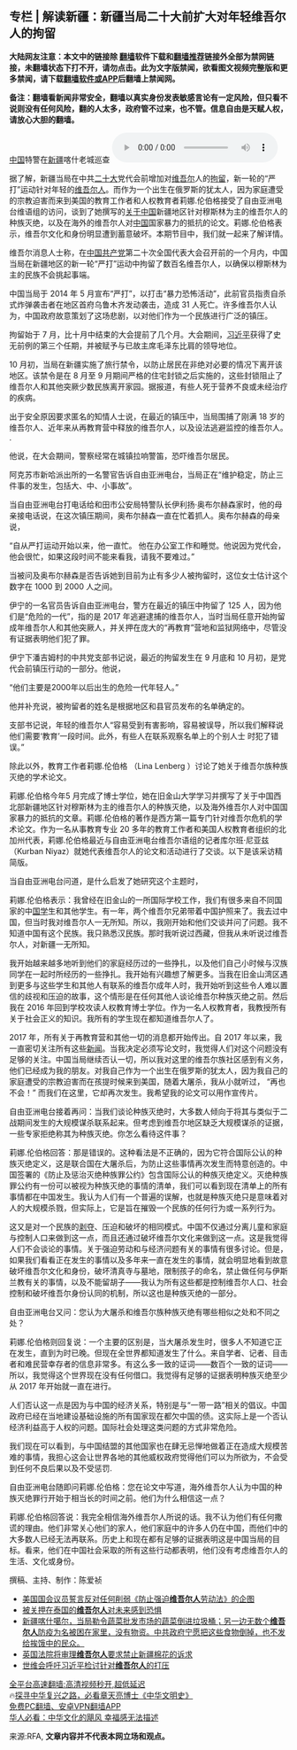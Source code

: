  <!-- 面包屑导航 --> <h2>专栏 | 解读新疆：新疆当局二十大前扩大对年轻维吾尔人的拘留</h2> <p class="notice"><b>大陆网友注意：本文中的链接除 <a href="https://github.com/bannedbook/fanqiang" >翻墙</a>软件下载和<a href="https://github.com/killgcd/justmysocks/blob/master/README.md">翻墙推荐</a>链接外全部为禁网链接，未翻墙状态下打不开，请勿点击。此为文字版禁闻，欲看图文视频完整版和更多禁闻，请下载<a href="https://github.com/bannedbook/fanqiang">翻墙软件或APP</a>后翻墙上禁闻网。</p><p>备注：翻墙看新闻非常安全，翻墙以真实身份发表敏感言论有一定风险，但只看不说则没有任何风险，翻的人太多，政府管不过来，也不管。信息自由是天赋人权，请放心大胆的翻墙。</b></p>  <div class="entry"> <p><a href="https://www.bannedbook.org/bnews/tag/%E4%B8%AD%E5%9B%BD/" class="st_tag internal_tag" rel="tag" title="标签 中国 下的日志">中国</a>特警在<a href="https://www.bannedbook.org/bnews/tag/%e6%96%b0%e7%96%86/" class="st_tag internal_tag" rel="tag" title="标签 新疆 下的日志">新疆</a>喀什老城巡查                 <audio controls="controls" preload="metadata" src="https://www.rfa.org/mandarin/zhuanlan/jieduxinjiang/xinjiang-11042022092631.html/@@stream" type="audio/mpeg"></audio></p> <p>据了解，新疆当局在中共<a href="https://www.bannedbook.org/bnews/tag/%E4%BA%8C%E5%8D%81%E5%A4%A7/" class="st_tag internal_tag" rel="tag" title="标签 二十大 下的日志">二十大</a>党代会前增加对<a href="https://www.bannedbook.org/bnews/tag/%E7%BB%B4%E5%90%BE%E5%B0%94/" class="st_tag internal_tag" rel="tag" title="标签 维吾尔 下的日志">维吾尔</a>人的<a href="https://www.bannedbook.org/bnews/tag/%E6%8B%98%E7%95%99/" class="st_tag internal_tag" rel="tag" title="标签 拘留 下的日志">拘留</a>，新一轮的“严打”运动针对年轻的<a href="https://www.bannedbook.org/bnews/tag/%E7%BB%B4%E5%90%BE%E5%B0%94%E4%BA%BA/" class="st_tag internal_tag" rel="tag" title="标签 维吾尔人 下的日志">维吾尔人</a>。而作为一个出生在俄罗斯的犹太人，因为家庭遭受的宗教迫害而来到美国的教育工作者和人权教育者莉娜.伦伯格接受了自由亚洲电台维语组的访问，谈到了她撰写的<span class='wp_keywordlink'><a href="https://www.bannedbook.org/forum2/topic19.html" title="关于中国的一百个常识" target="_blank">关于中国</a></span>新疆地区针对穆斯林为主的维吾尔人的种族灭绝，以及在海外的维吾尔人对<span class='wp_keywordlink_affiliate'><a href="https://www.bannedbook.org/" title="中国" target="_blank">中国</a></span>国家暴力的抵抗的论文。莉娜.伦伯格表示，维吾尔文化和身份明显遭到蓄意破坏。本期节目中，我们就一起来了解详情。</p> <p>维吾尔消息人士称，在<a href="https://www.bannedbook.org/bnews/tag/%e4%b8%ad%e5%9b%bd%e5%85%b1%e4%ba%a7%e5%85%9a/" class="st_tag internal_tag" rel="tag" title="标签 中国共产党 下的日志">中国共产党</a>第二十次全国代表大会召开前的一个月内，中国当局在新疆地区的新一轮“严打”运动中拘留了数百名维吾尔人，以确保以穆斯林为主的民族不会挑起事端。</p> <p>中国当局于 2014 年 5 月宣布“严打”，以打击“暴力恐怖活动”，此前官员指责自杀式炸弹袭击者在地区首府乌鲁木齐发动袭击，造成 31 人死亡。许多维吾尔人认为，中国政府故意策划了这场悲剧，以对他们作为一个民族进行广泛的镇压。</p> <p>拘留始于 7 月，比十月中结束的大会提前了几个月。大会期间，<a href="https://www.bannedbook.org/bnews/tag/%e4%b9%a0%e8%bf%91%e5%b9%b3/" class="st_tag internal_tag" rel="tag" title="标签 习近平 下的日志">习近平</a>获得了史无前例的第三个任期，并被赋予与已故主席毛泽东比肩的领导地位。</p> <p>10 月初，当局在新疆实施了旅行禁令，以防止居民在非绝对必要的情况下离开该地区。该禁令是在 8 月至 9 月期间严格的住宅封锁之后实施的，这些封锁阻止了维吾尔人和其他突厥少数民族离开家园。据报道，有些人死于营养不良或未经治疗的疾病。</p> <p>出于安全原因要求匿名的知情人士说，在最近的镇压中，当局围捕了刚满 18 岁的维吾尔人、近年来从再教育营中释放的维吾尔人，以及设法逃避监控的维吾尔人。 .</p> <p>他说，在大会期间，警察经常在城镇拉响警笛，恐吓维吾尔居民。</p>  <p>阿克苏市新哈派出所的一名警官告诉自由亚洲电台，当局正在“维护稳定，防止三件事的发生，包括大、中、小事故”。</p> <p>当自由亚洲电台打电话给和田市公安局特警队长伊利扬·奥布尔赫森家时，他的母亲接电话说，在这次镇压期间，奥布尔赫森一直在忙着抓人。奥布尔赫森的母亲说，</p> <p>“自从严打运动开始以来，他一直忙。 他在办公室工作和睡觉。他说因为党代会，他会很忙，如果这段时间不能来看我，请我不要难过。”</p> <p>当被问及奥布尔赫森是否告诉她到目前为止有多少人被拘留时，这位女士估计这个数字在 1000 到 2000 人之间。</p> <p>伊宁的一名官员告诉自由亚洲电台，警方在最近的镇压中拘留了 125 人，因为他们是“危险的一代”，指的是 2017 年逃避逮捕的维吾尔人，当时当局任意开始拘留成年维吾尔人和其他突厥人，并关押在庞大的“再教育”营地和监狱网络中，尽管没有证据表明他们犯了罪。</p> <p>伊宁下潘吉姆村的中共党支部书记说，最近的拘留发生在 9 月底和 10 月初，是党代会前镇压行动的一部分。他说，</p> <p>“他们主要是2000年以后出生的危险一代年轻人。”</p> <p>他并补充说，被拘留者的姓名是根据地区和县官员发布的名单确定的。</p>  <p>支部书记说，年轻的维吾尔人“容易受到有害影响，容易被误导，所以我们解释说他们需要‘教育’一段时间。此外，有些人在联系观察名单上的个别人士 时犯了错误。”</p> <p>除此以外，教育工作者莉娜.伦伯格 （Lina Lenberg ）讨论了她关于维吾尔族种族灭绝的学术论文。</p> <p>莉娜.伦伯格今年5 月完成了博士学位，她在旧金山大学学习并撰写了关于中国西北部新疆地区针对穆斯林为主的维吾尔人的种族灭绝，以及海外维吾尔人对中国国家暴力的抵抗的文章。莉娜.伦伯格的著作是西方第一篇专门针对维吾尔危机的学术论文。作为一名从事教育专业 20 多年的教育工作者和美国人权教育者组织的北加州代表，莉娜.伦伯格最近与自由亚洲电台维吾尔语组的记者库尔班·尼亚兹（Kurban Niyaz）就她代表维吾尔人的论文和活动进行了交谈。以下是该采访精简版。</p> <p>当自由亚洲电台问道，是什么启发了她研究这个主题时，</p> <p>莉娜.伦伯格表示：我曾经在旧金山的一所国际学校工作，我们有很多来自不同国家的中<span class='wp_keywordlink'><a href="https://www.bannedbook.org/forum24/" title="国学传统文化禁书" target="_blank">国学</a></span>生和其他学生。有一年，两个维吾尔兄弟带着中国护照来了。我去过中国，但当时我对维吾尔人一无所知。所以，我刚开始和他们交谈并问了问题。我不知道中国有这个民族。我只熟悉汉民族。那时我听说过西藏，但我从未听说过维吾尔人，对新疆一无所知。</p> <p>我开始越来越多地听到他们的家庭经历过的一些挣扎，以及他们自己小时候与汉族同学在一起时所经历的一些挣扎。我开始有兴趣想了解更多。当我在旧金山湾区遇到更多与这些学生和其他人有联系的维吾尔成年人时，我开始听到这些令人难以置信的歧视和压迫的故事，这个情形是在任何其他人谈论维吾尔种族灭绝之前。然后我在 2016 年回到学校攻读人权教育博士学位。作为一名人权教育者，我教授所有关于社会正义的知识。我所有的学生现在都知道维吾尔人了。</p> <p>2017 年，所有关于再教育营和其他一切的消息都开始传出。自 2017 年以来，我一直密切关注所有这些<span class='wp_keywordlink_affiliate'><a href="https://www.bannedbook.org/" title="新闻">新闻</a></span>。当我决定必须写论文时，我觉得人们对这个问题没有足够的关注。中国当局继续否认一切，所以我对这里的维吾尔族社区感到有义务，他们已经成为我的朋友。对我自己作为一个出生在俄罗斯的犹太人，因为我自己的家庭遭受的宗教迫害而在孩提时候来到美国，随着大屠杀，我从小就听过， “再也不会！” 而我们在这里，它却再次发生。我希望我的论文可以用作宣传片。</p> <p>自由亚洲电台接着再问：当我们谈论种族灭绝时，大多数人倾向于将其与类似于二战期间发生的大规模谋杀联系起来。但考虑到维吾尔地区缺乏大规模谋杀的证据，一些专家拒绝称其为种族灭绝。你怎么看待这件事？</p>  <p>莉娜.伦伯格回答：那是错误的。这种看法是不正确的，因为它符合国际公认的种族灭绝定义，这是联合国在大屠杀后，为防止这些事情再次发生而特意创造的。中国签署的《防止及惩治灭绝种族罪公约》包含国际公认的种族灭绝定义。灭绝种族罪公约有一份可以被视为种族灭绝的事情的清单，我们可以看到现在清单上的所有事情都在中国发生。我认为人们有一个普遍的误解，也就是种族灭绝只是意味着对人的大规模杀戮，但实际上，它是旨在摧毁一个民族的任何行为或一系列行为。</p> <p>这又是对一个民族的<span class='wp_keywordlink'><a href="https://www.bannedbook.org/forum2/topic21.html" title="《剥夺》 黄建民 著" target="_blank">剥夺</a></span>、压迫和破坏的相同模式。中国不仅通过分离儿童和家庭与控制人口来做到这一点，而且还通过破坏维吾尔文化来做到这一点。这是我觉得人们不会谈论的事情。关于强迫劳动和与经济问题有关的事情有很多讨论。但是，如果我们看看正在发生的事情以及多年来一直在发生的事情，就会明显地看到故意破坏维吾尔文化和身份，破坏清真寺与墓地，限制孩子的命名，禁止做任何与伊斯兰教有关的事情，以及不能留胡子——我认为所有这些都是控制维吾尔人口、社会控制和破坏维吾尔身份认同的机制，所以这也是种族灭绝的一部分。</p> <p>自由亚洲电台又问：您认为大屠杀和维吾尔族种族灭绝有哪些相似之处和不同之处？</p> <p>莉娜.伦伯格则回复说：一个主要的区别是，当大屠杀发生时，很多人不知道它正在发生，直到为时已晚。但现在全世界都知道发生了什么。来自学者、记者、目击者和难民营幸存者的信息非常多。有这么多一致的证词——数百个一致的证词——所以，我觉得这个世界现在没有任何借口。我觉得有足够的证据表明种族灭绝至少从 2017 年开始就一直在进行。</p> <p>人们否认这一点是因为与中国的经济关系，特别是与“一带一路”相关的倡议。中国政府已经在当地建设基础设施的所有国家现在都欠中国的债。这实际上是一个否认经济利益高于人权的问题。国际社会处理这类问题的方式非常危险。</p> <p>我们现在可以看到，与中国结盟的其他国家也在肆无忌惮地做着正在造成大规模苦难的事情，我担心这会让世界各地的其他威权政府觉得他们可以为所欲为，不会受到任何不良后果以及不受惩罚.</p> <p>自由亚洲电台随即问莉娜.伦伯格：您在论文中写道，海外维吾尔人认为中国的种族灭绝罪行开始于相当长的时间之前。他们为什么相信这一点？</p> <p>莉娜.伦伯格回答说：我完全相信海外维吾尔人所说的话。我不认为他们有任何撒谎的理由。他们非常关心他们的家人，他们家庭中的许多人仍在中国，而他们中的大多数人已经无法再联系。历史上和现在都有足够的证据表明这是中国当局的目标。看来，他们在中国社会采取的所有这些行动都表明，他们没有考虑维吾尔人的生活、文化或身份。</p>  <p>撰稿、主持、制作：陈爱祯</p> <!--<div id="taboola-mid-1"></div>--><ul class='op-related-articles' title='相关阅读'> <li><a href='https://www.bannedbook.org/bnews/headline/20221104/1806431.html' target='_blank'>美国国会议员誓言反对任何削弱《防止强迫<b>维吾尔人</b>劳动法》的企图</a></li> <li><a href='https://www.bannedbook.org/bnews/headline/20221029/1803674.html' target='_blank'>被关押在泰国的<b>维吾尔人</b>对未来感到恐惧</a></li> <li><a href='https://www.bannedbook.org/bnews/bannedvideo/20221028/1803425.html' target='_blank'>新疆喀什噶尔，当局勒令蔬菜批发市场的蔬菜倒进垃圾桶；另一边无数个<b>维吾尔人</b>防疫为名被困在家里，没有物资。中共政府宁愿把这些食物倒掉，也不发给挨饿中的民众。</a></li> <li><a href='https://www.bannedbook.org/bnews/renquan/20221026/1802214.html' target='_blank'>英国法院将审理<b>维吾尔人</b>要求禁止新疆棉花的诉求</a></li> <li><a href='https://www.bannedbook.org/bnews/headline/20221016/1797767.html' target='_blank'>世维会呼吁习近平检讨针对<b>维吾尔人</b>的打压</a></li> </ul> <p class="texttj"> <a href="https://github.com/bannedbook/fanqiang/wiki/V2ray%E6%9C%BA%E5%9C%BA" target="_blank">全平台高速翻墙:高清视频秒开,超低延迟</a><br/> 🔥<a href="https://www.bannedbook.org/bnews/comments/20220808/1768773.html" target="_blank">探寻中华复兴之路，必看章天亮博士《中华文明史》</a><br/> <a href="https://github.com/bannedbook/fanqiang/wiki/%E7%A6%81%E9%97%BB%E7%BD%91%E5%AE%89%E5%8D%93%E7%BF%BB%E5%A2%99%E6%96%B0%E9%97%BBAPP" target="_blank">免费PC翻墙、安卓VPN翻墙APP</a><br/> <a href="https://www.bannedbook.org/bnews/comments/20220220/1694796.html" target="_blank">华人必看：中华文化的飓风 幸福感无法描述</a><br/> </p><p>来源:RFA, <strong>文章内容并不代表本网立场和观点。</strong></p><a name='sharetosocial'></a> <div style="margin-bottom:5px;padding-bottom:5px;clear:both"> <div id="archive-pix-1" class="banner-ads"> <!-- AuctionX Display platform tag START --> <div id="27602x728x90x621x_ADSLOT1" clicktrack="%%CLICK_URL_ESC%%"></div>  <!-- AuctionX Display platform tag END --> </div> <div id="archive-pix-2" class="banner-ads"> <!-- AuctionX Display platform tag START --> <div id="27556x300x250x621x_ADSLOT1" clicktrack="%%CLICK_URL_ESC%%" style="margin:0 auto;text-align:center"></div>  <!-- AuctionX Display platform tag END --> </div> </div>  <div id="archive-pix-1" class="banner-ads"> <!-- AuctionX Display platform tag START --> <div id="27603x728x90x621x_ADSLOT1" clicktrack="%%CLICK_URL_ESC%%"></div>  <!-- AuctionX Display platform tag END --> </div> </div><!--END ENTRY--> 